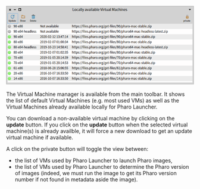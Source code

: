 ![Virtual Machines manager](images/vm-presenter.png)

The Virtual Machine manager is available from the main toolbar.
It shows the list of default Virtual Machines (e.g. most used VMs) as well as the Virtual Machines already available locally for Pharo Launcher.

You can download a non-available virtual machine by clicking on the **update** button. If you click on the **update** button when the selected virtual machine(s) is already availble, it will force a new download to get an update virtual machine if available.

A click on the private button will toggle the view between:

* the list of VMs used by Pharo Launcher to launch Pharo images,
* the list of VMs used by Pharo Launcher to determine the Pharo version of images (indeed, we must run the image to get its Pharo version number if not found in metadata aside the image).